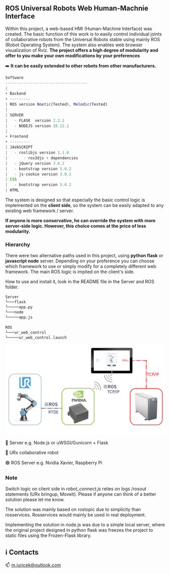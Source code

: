 ## ROS Universal Robots Web Human-Machnie Interface

Within this project, a web-based HMI (Human-Machine Interface) was created. The basic function of this work is to easily control individual joints of collaborative robots from the Universal Robots stable using mainly ROS (Robot Operating System). The system also enables web browser visualization of Rviz. **The project offers a high degree of modularity and offer to you make your own modifications by your preferences**

 :arrow_right: **It can be easily extended to other robots from other manufacturers.**

```javascript
Software
------------------------------------
|
+ Backend
+ ---------
| ROS version Noetic(Tested), Melodic(Tested)
|
| SERVER
|   - FLASK  version 2.2.2
|   - NODEJS version 18.12.1
|
+ Frontend
+ ---------
| JAVASCRIPT
|   - roslibjs version 1.1.0
|       - ros3djs + dependencies
|   - jQuery version 3.6.2
|   - bootstrap version 5.0.2
|   - js-cookie version 3.0.1
| CSS
|   - bootstrap version 5.0.2
| HTML
```

The system is designed so that especially the basic control logic is implemented on the **client side**, so the system can be easily adapted to any existing web framework / server.

**If anyone is more conservative, he can override the system with more server-side logic. However, this choice comes at the price of less modularity.**

### Hierarchy

There were two alternative paths used in this project, using **python flask** or **javascript node** server. Depending on your preference you can choose which framework to use or simply modify for a completely different web framework. The main ROS logic is implied on the client's side. 

How to use and install it, look in the README file in the Server and ROS folder.

```
Server
└───flask
└─────app.py
└───node
└─────app.js

ROS
└───ur_web_control
└─────ur_web_control.launch
```

![Structure](/docs/structure.png)

🔴 Server e.g. Node.js or uWSGI/Gunicorn + Flask

🔵 URx collaborative robot

🟢 ROS Server e.g. Nvidia Xavier, Raspberry Pi

### Note 
Switch logic on client side in *robot_connect.js* relies on logs /rosout statements (URx bringup, Moveit). Please if anyone can think of a better solution please let me know.

The solution was mainly based on rostopic due to simplicity than rosservices. Rosservices would mainly be used in real deployment.

Implementing the solution in node.js was due to a simple local server, where the original project designed in python flask was freezes the project to static files using the Frozen-Flask library. 

## :information_source: Contacts

:mailbox: m.juricek@outlook.com
